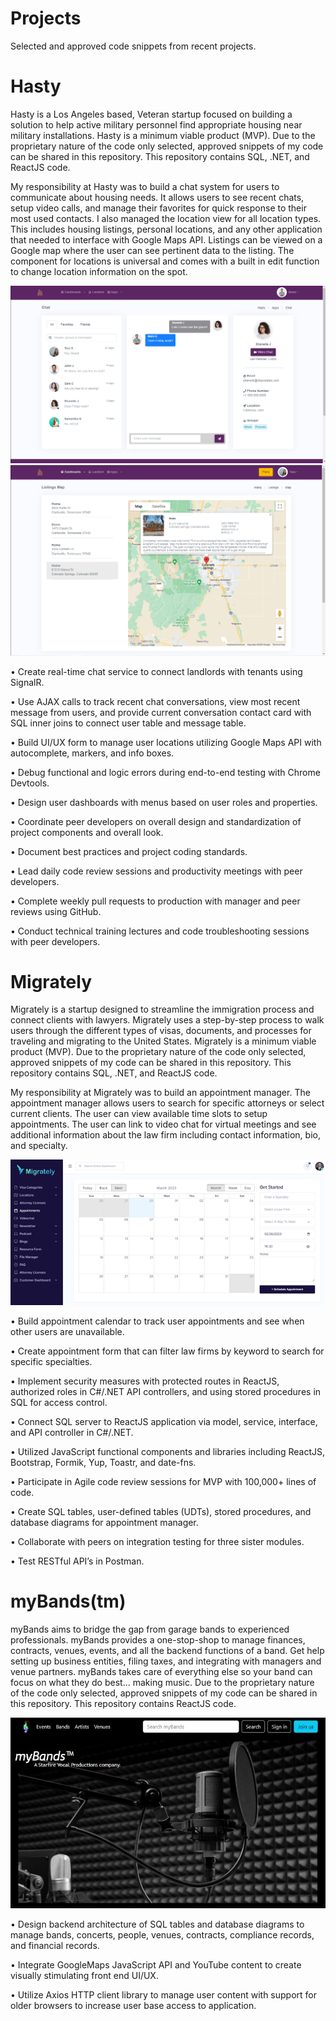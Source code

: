 # Projects
Selected and approved code snippets from recent projects.

# Hasty
Hasty is a Los Angeles based, Veteran startup focused on building a solution to help active military personnel find appropriate housing near military installations. Hasty is a minimum viable product (MVP). Due to the proprietary nature of the code only selected, approved snippets of my code can be shared in this repository. This repository contains SQL, .NET, and ReactJS code.

My responsibility at Hasty was to build a chat system for users to communicate about housing needs. It allows users to see recent chats, setup video calls, and manage their favorites for quick response to their most used contacts. I also managed the location view for all location types. This includes housing listings, personal locations, and any other application that needed to interface with Google Maps API. Listings can be viewed on a Google map where the user can see pertinent data to the listing. The component for locations is universal and comes with a built in edit function to change location information on the spot.

![hasty-chat](https://github.com/starfiresd/Projects/blob/main/images/hasty-chat.PNG)
![hasty-listings](https://github.com/starfiresd/Projects/blob/main/images/hasty-listings.PNG)

• Create real-time chat service to connect landlords with tenants using SignalR. 

• Use AJAX calls to track recent chat conversations, view most recent message from users, and provide current conversation contact card with SQL inner joins to connect user table and message table.

• Build UI/UX form to manage user locations utilizing Google Maps API with autocomplete, markers, and info boxes.

• Debug functional and logic errors during end-to-end testing with Chrome Devtools.

• Design user dashboards with menus based on user roles and properties.

• Coordinate peer developers on overall design and standardization of project components and overall look.

• Document best practices and project coding standards.

• Lead daily code review sessions and productivity meetings with peer developers.

• Complete weekly pull requests to production with manager and peer reviews using GitHub.

• Conduct technical training lectures and code troubleshooting sessions with peer developers.

# Migrately
Migrately is a startup designed to streamline the immigration process and connect clients with lawyers. Migrately uses a step-by-step process to walk users through the different types of visas, documents, and processes for traveling and migrating to the United States. Migrately is a minimum viable product (MVP). Due to the proprietary nature of the code only selected, approved snippets of my code can be shared in this repository. This repository contains SQL, .NET, and ReactJS code.

My responsibility at Migrately was to build an appointment manager. The appointment manager allows users to search for specific attorneys or select current clients. The user can view available time slots to setup appointments. The user can link to video chat for virtual meetings and see additional information about the law firm including contact information, bio, and specialty.

![migrately-calendar](https://github.com/starfiresd/Projects/blob/main/images/migrately-calendar.png)

• Build appointment calendar to track user appointments and see when other users are unavailable. 

• Create appointment form that can filter law firms by keyword to search for specific specialties.

• Implement security measures with protected routes in ReactJS, authorized roles in C#/.NET API controllers, and using stored procedures in SQL for access control.

• Connect SQL server to ReactJS application via model, service, interface, and API controller in C#/.NET.

• Utilized JavaScript functional components and libraries including ReactJS, Bootstrap, Formik, Yup, Toastr, and date-fns.

• Participate in Agile code review sessions for MVP with 100,000+ lines of code.

• Create SQL tables, user-defined tables (UDTs), stored procedures, and database diagrams for appointment manager.

• Collaborate with peers on integration testing for three sister modules.

• Test RESTful API’s in Postman.

# myBands(tm)
myBands aims to bridge the gap from garage bands to experienced professionals. myBands provides a one-stop-shop to manage finances, contracts, venues, events, and all the backend functions of a band. Get help setting up business entities, filing taxes, and integrating with managers and venue partners. myBands takes care of everything else so your band can focus on what they do best... making music. Due to the proprietary nature of the code only selected, approved snippets of my code can be shared in this repository. This repository contains ReactJS code.

![myBands-landing](https://github.com/starfiresd/Projects/blob/main/images/myBands-landing.jfif)

• Design backend architecture of SQL tables and database diagrams to manage bands, concerts, people, venues, contracts, compliance records, and financial records.

• Integrate GoogleMaps JavaScript API and YouTube content to create visually stimulating front end UI/UX.

• Utilize Axios HTTP client library to manage user content with support for older browsers to increase user base access to application.
